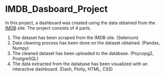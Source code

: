 # IMDB_Dasboard_Project

In this project, a dashboard was created using the data obtained from the [IMDB]( https://www.imdb.com/search/title/?count=100&groups=top_1000&sort=user_rating) site. The project consists of 4 parts.
1. The dataset has been scraped from the IMDB site. (Selenium)
2. Data cleaning process has been done on the dataset obtained. (Pandas, Numpy)
3. The cleaned dataset has been uploaded to the database. (Psycopg2, PostgreSQL)
4. The data extracted from the database has been visualized with an interactive dashboard. (Dash, Plotly, HTML, CSS)
